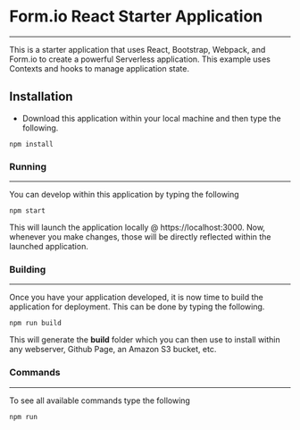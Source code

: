 # Form.io React Starter Application
---------------------------------
This is a starter application that uses React, Bootstrap, Webpack, and Form.io to create a powerful Serverless application.
This example uses Contexts and hooks to manage application state.

Installation
---------
 - Download this application within your local machine and then type the following.
```
npm install
```

### Running
-----------
You can develop within this application by typing the following

```
npm start
```

This will launch the application locally @ https://localhost:3000. Now, whenever you make changes, those will be directly reflected within the launched application.


### Building
------------
Once you have your application developed, it is now time to build the application for deployment. This can be done by typing the following.

```
npm run build
```

This will generate the **build** folder which you can then use to install within any webserver, Github Page, an Amazon S3 bucket, etc.

### Commands
------------
To see all available commands type the following

```
npm run
```
